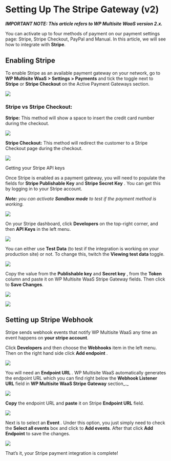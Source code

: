 # Setting Up The Stripe Gateway (v2)

_**IMPORTANT NOTE: This article refers to WP Multisite WaaS version 2.x.**_

You can activate up to four methods of payment on our payment settings page: Stripe, Stripe Checkout, PayPal and Manual. In this article, we will see how to integrate with **Stripe**.

## Enabling Stripe

To enable Stripe as an available payment gateway on your network, go to **WP Multisite WaaS > Settings > Payments** and tick the toggle next to **Stripe** or **Stripe Checkout** on the Active Payment Gateways section.

![](https://wp-ultimo-space.fra1.cdn.digitaloceanspaces.com/hs-file-UUtLaJgx7R.png)

### Stripe vs Stripe Checkout:

**Stripe:** This method will show a space to insert the credit card number during the checkout.

![](https://wp-ultimo-space.fra1.cdn.digitaloceanspaces.com/hs-file-k73ZUl1hTW.png)

**Stripe Checkout:** This method will redirect the customer to a Stripe Checkout page during the checkout.

![](https://wp-ultimo-space.fra1.cdn.digitaloceanspaces.com/hs-file-PCZ16DhYrj.png)

Getting your Stripe API keys

Once Stripe is enabled as a payment gateway, you will need to populate the fields for **Stripe Publishable Key** and **Stripe Secret Key** . You can get this by logging in to your Stripe account.

_**Note:** you can activate **Sandbox mode** to test if the payment method is working._

![](https://wp-ultimo-space.fra1.cdn.digitaloceanspaces.com/hs-file-dhnvBN03ii.png)

On your Stripe dashboard, click **Developers** on the top-right corner, and then **API Keys** in the left menu.

![](https://wp-ultimo-space.fra1.cdn.digitaloceanspaces.com/hs-file-HVqsu1SXuE.png)

You can either use **Test Data** (to test if the integration is working on your production site) or not. To change this, twitch the **Viewing test data** toggle.

![](https://wp-ultimo-space.fra1.cdn.digitaloceanspaces.com/hs-file-kdVC3W8Bsr.png)

Copy the value from the **Publishable key** and **Secret key** , from the **Token** column and paste it on WP Multisite WaaS Stripe Gateway fields. Then click to **Save Changes**.

![](https://wp-ultimo-space.fra1.cdn.digitaloceanspaces.com/hs-file-JyAifSGNOn.png)

![](https://wp-ultimo-space.fra1.cdn.digitaloceanspaces.com/hs-file-4rFGxkXr1K.png)

## Setting up Stripe Webhook

Stripe sends webhook events that notify WP Multisite WaaS any time an event happens on **your stripe account**.

Click **Developers** and then choose the **Webhooks** item in the left menu. Then on the right hand side click **Add endpoint** *.*

![](https://wp-ultimo-space.fra1.cdn.digitaloceanspaces.com/hs-file-LmYsdylNdd.png)

You will need an **Endpoint URL** *.* WP Multisite WaaS automatically generates the endpoint URL which you can find right below the **Webhook Listener URL** field in **WP Multisite WaaS Stripe Gateway** section_._

![](https://wp-ultimo-space.fra1.cdn.digitaloceanspaces.com/hs-file-sZrCX9OZaw.png)

**Copy** the endpoint URL and **paste** it on Stripe **Endpoint URL** field.

![](https://wp-ultimo-space.fra1.cdn.digitaloceanspaces.com/hs-file-tMlomo8gx1.png)

Next is to select an **Event** *.* Under this option, you just simply need to check the **Select all events** box and click to **Add events**. After that click **Add Endpoint** to save the changes.

![](https://wp-ultimo-space.fra1.cdn.digitaloceanspaces.com/hs-file-Hv8KzaGMrq.png)

That’s it, your Stripe payment integration is complete!
